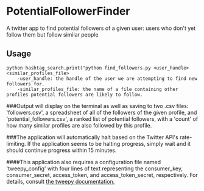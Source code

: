 # PotentialFollowerFinder
A twitter app to find potential followers of a given user: users who don't yet follow them but follow similar people

## Usage
```
python hashtag_search.print("python find_followers.py <user_handle> <similar_profiles_file>
	-user_handle: the handle of the user we are attempting to find new followers for.
	-similar_profiles_file: the name of a file containing other profiles potential followers are likely to follow.
```

###Output will display on the terminal as well as saving to two .csv files: 'followers.csv', a spreadsheet of all of the followers of the given profile, and 'potential_followers.csv', a ranked list of potential followers, with a 'count' of how many similar profiles are also followed by this profile.

###The application will automatically halt based on the Twitter API's rate-limiting. If the application seems to be halting progress, simply wait and it should continue progress within 15 minutes.

####This application also requires a configuration file named 'tweepy_config' with four lines of text representing the consumer_key, consumer_secret, access_token, and access_token_secret, respectively. For details, consult [the tweepy documentation.](https://tweepy.readthedocs.io/en/latest/auth_tutorial.html)
